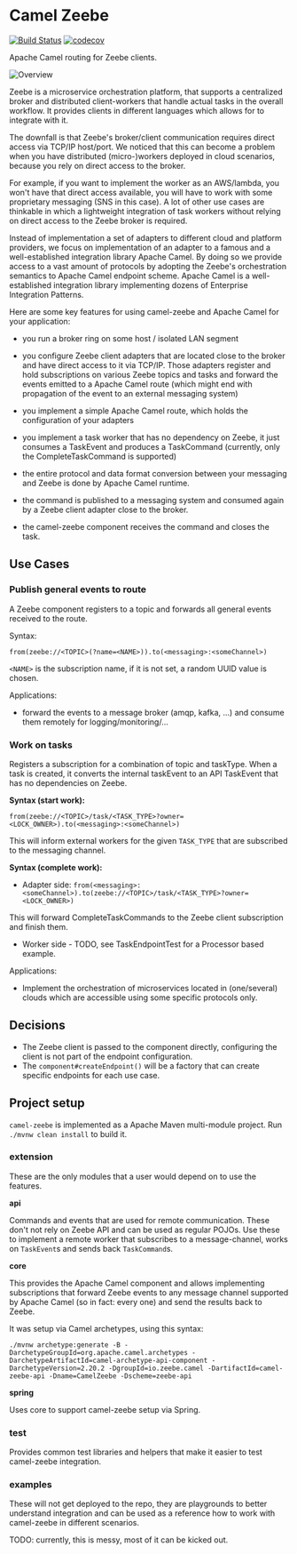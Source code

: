 # Camel Zeebe

[![Build Status](https://travis-ci.org/holunda-io/camel-zeebe.svg?branch=master)](https://travis-ci.org/holunda-io/camel-zeebe)
[![codecov](https://codecov.io/gh/holunda-io/camel-zeebe/branch/master/graph/badge.svg)](https://codecov.io/gh/holunda-io/camel-zeebe) 

Apache Camel routing for Zeebe clients.

![Overview](https://github.com/holunda-io/camel-zeebe/blob/master/docs/camel-zeebe-flow.png?raw=true)

Zeebe is a microservice orchestration platform, that supports a centralized
broker and distributed client-workers that handle actual tasks in the overall workflow. It provides clients in different
languages which allows for to integrate with it. 

The downfall is that Zeebe's broker/client communication requires direct access via TCP/IP host/port.
We noticed that this can become a problem when you have distributed (micro-)workers deployed in cloud scenarios,
because you rely on direct access to the broker.

For example, if you want to implement the worker as an AWS/lambda, you won't have 
that direct access available, you will have to work with some proprietary 
messaging (SNS in this case). A lot of other use cases are thinkable in which a lightweight 
integration of task workers without relying on direct access to the Zeebe broker is required.

Instead of implementation a set of adapters to different cloud and platform providers, we focus on implementation of an adapter to a 
famous and a well-established integration library Apache Camel. By doing so we provide access to a vast amount of protocols by adopting
the Zeebe's orchestration semantics to Apache Camel endpoint scheme. Apache Camel is a well-established integration library implementing 
dozens of Enterprise Integration Patterns.

Here are some key features for using camel-zeebe and Apache Camel for your application:

* you run a broker ring on some host / isolated LAN segment

* you configure Zeebe client adapters that are located close to the broker and have direct access to it via TCP/IP. Those 
adapters register and hold subscriptions on various Zeebe topics and tasks and forward the events emitted to a 
Apache Camel route (which might end with propagation of the event to an external messaging system)
* you implement a simple Apache Camel route, which holds the configuration of your adapters
* you implement a task worker that has no dependency on Zeebe, it just consumes a TaskEvent and produces a TaskCommand 
(currently, only the CompleteTaskCommand is supported)
* the entire protocol and data format conversion between your messaging and Zeebe is done by Apache Camel runtime.
* the command is published to a messaging system and consumed again by a Zeebe client adapter close to the broker.
* the camel-zeebe component receives the command and closes the task.


## Use Cases

### Publish general events to route

A Zeebe component registers to a topic and forwards all general events received to the route.

Syntax:

`from(zeebe://<TOPIC>(?name=<NAME>)).to(<messaging>:<someChannel>)`

`<NAME>` is the subscription name, if it is not set, a random UUID value is chosen.

Applications:

* forward the events to a message broker (amqp, kafka, ...) and consume them remotely for logging/monitoring/...

### Work on tasks 

Registers a subscription for a combination of topic and taskType. When a task is created, it
converts the internal taskEvent to an API TaskEvent that has no dependencies on 
Zeebe. 

**Syntax (start work):**

`from(zeebe://<TOPIC>/task/<TASK_TYPE>?owner=<LOCK_OWNER>).to(<messaging>:<someChannel>)`

This will inform external workers for the given `TASK_TYPE` that are subscribed to the messaging channel.

**Syntax (complete work):**

* Adapter side: `from(<messaging>:<someChannel>).to(zeebe://<TOPIC>/task/<TASK_TYPE>?owner=<LOCK_OWNER>)`

This will forward CompleteTaskCommands to the Zeebe client subscription and finish them.

* Worker side - TODO, see TaskEndpointTest for a Processor based example.

Applications:

* Implement the orchestration of microservices located in (one/several) clouds which are accessible using some specific protocols only.

## Decisions

* The Zeebe client is passed to the component directly, configuring the client is not part of the endpoint configuration.
* The `component#createEndpoint()` will be a factory that can create specific endpoints for each use case.


## Project setup

`camel-zeebe` is implemented as a Apache Maven multi-module project. Run `./mvnw clean install` to build it.

### extension

These are the only modules that a user would depend on to use the features.

**api** 

Commands and events that are used for remote communication. These don't not rely on Zeebe API and can be used as regular POJOs.
Use these to implement a remote worker that subscribes to a message-channel, works on `TaskEvent`s and sends back `TaskCommand`s.

**core**

This provides the Apache Camel component and allows implementing subscriptions that forward Zeebe events to any message channel 
supported by Apache Camel (so in fact: every one) and send the results back to Zeebe.

It was setup via Camel archetypes, using this syntax:

```
./mvnw archetype:generate -B -DarchetypeGroupId=org.apache.camel.archetypes -DarchetypeArtifactId=camel-archetype-api-component -DarchetypeVersion=2.20.2 -DgroupId=io.zeebe.camel -DartifactId=camel-zeebe-api -Dname=CamelZeebe -Dscheme=zeebe-api
```

**spring**

Uses core to support camel-zeebe setup via Spring. 

### test

Provides common test libraries and helpers that make it easier to test camel-zeebe integration.

### examples

These will not get deployed to the repo, they are playgrounds to better understand
integration and can be used as a reference how to work with camel-zeebe in different scenarios.

TODO: currently, this is messy, most of it can be kicked out.   


